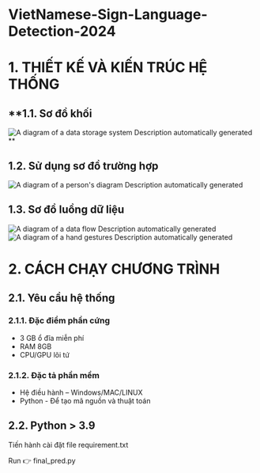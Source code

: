 # VietNamese-Sign-Language-Detection-2024
# **1. THIẾT KẾ VÀ KIẾN TRÚC HỆ THỐNG**

## **1.1.  Sơ đồ khối

![A diagram of a data storage system Description automatically generated](./Img/Aspose.Words.d7b39af0-c158-4eab-bde8-68b6f7301708.001.png)**

## **1.2.  Sử dụng sơ đồ trường hợp**

![A diagram of a person's diagram Description automatically generated](./Img/Aspose.Words.d7b39af0-c158-4eab-bde8-68b6f7301708.002.png)


## **1.3. Sơ đồ luồng dữ liệu**

![A diagram of a data flow Description automatically generated](./Img/Aspose.Words.d7b39af0-c158-4eab-bde8-68b6f7301708.003.png)![A diagram of a hand gestures Description automatically generated](./Img/Aspose.Words.d7b39af0-c158-4eab-bde8-68b6f7301708.004.png)


# **2. CÁCH CHẠY CHƯƠNG TRÌNH**

## **2.1. Yêu cầu hệ thống**

### **2.1.1.  Đặc điểm phần cứng**

- 3 GB ổ đĩa miễn phí
- RAM 8GB
- CPU/GPU lõi tứ

### **2.1.2.  Đặc tả phần mềm**

- Hệ điều hành – Windows/MAC/LINUX
- Python - Để tạo mã nguồn và thuật toán

## **2.2. Python > 3.9**

Tiến hành cài đặt file requirement.txt

Run 👉  final_pred.py
